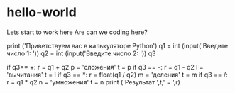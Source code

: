 # hello-world
Lets start to work here
Are can we coding here?


print ('Приветствуем вас в калькуляторе Python')
q1 = int (input('Введите число 1: '))
q2 = int (input('Введите число 2: '))
q3

if q3== +:
r = q1 + q2
p = 'сложения'
t = p
if q3 == -:
r = q1 - q2
l = 'вычитания'
t = l
if q3 == *:
r = float(q1 / q2)
m = 'деления'
t = m
if q3 == /:
r = q1 * q2
n = 'умножения'
t = n
print ('Результат ',t,' = ',r)
